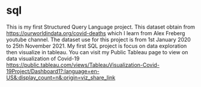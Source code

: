 # sql
This is my first Structured Query Language project. This dataset obtain from https://ourworldindata.org/covid-deaths which I learn from Alex Freberg youtube channel. The dataset use for this project is from 1st January 2020 to 25th November 2021.
My first SQL project is focus on data exploration then visualize in tableau. You can visit my Public Tableau page to view on data visualization of Covid-19
https://public.tableau.com/views/TableauVisualization-Covid-19Project/Dashboard1?:language=en-US&:display_count=n&:origin=viz_share_link
